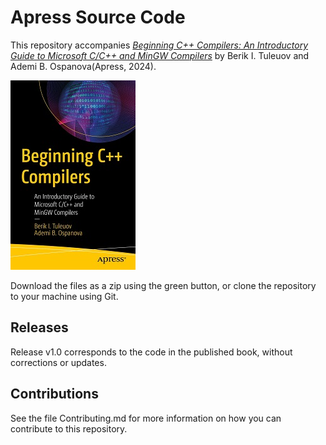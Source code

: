 # Apress Source Code

This repository accompanies [*Beginning C++ Compilers: An Introductory Guide to Microsoft C/C++ and MinGW Compilers*](https://www.link.springer.com/book/10.1007/9781484295625) by Berik I. Tuleuov and Ademi B. Ospanova(Apress, 2024).

[comment]: #cover
![Cover image](9781484295625.jpg)

Download the files as a zip using the green button, or clone the repository to your machine using Git.

## Releases

Release v1.0 corresponds to the code in the published book, without corrections or updates.

## Contributions

See the file Contributing.md for more information on how you can contribute to this repository.